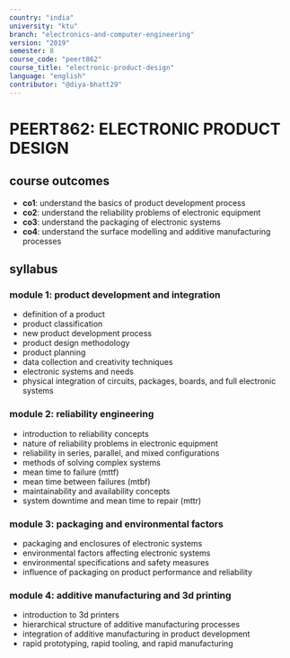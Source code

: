```yaml
---
country: "india"
university: "ktu"
branch: "electronics-and-computer-engineering"
version: "2019"
semester: 8
course_code: "peert862"
course_title: "electronic-product-design"
language: "english"
contributor: "@diya-bhatt29"
---
```


# PEERT862: ELECTRONIC PRODUCT DESIGN

## course outcomes

- **co1**: understand the basics of product development process  
- **co2**: understand the reliability problems of electronic equipment  
- **co3**: understand the packaging of electronic systems  
- **co4**: understand the surface modelling and additive manufacturing processes  

## syllabus

### module 1: product development and integration

- definition of a product  
- product classification  
- new product development process  
- product design methodology  
- product planning  
- data collection and creativity techniques  
- electronic systems and needs  
- physical integration of circuits, packages, boards, and full electronic systems  

### module 2: reliability engineering

- introduction to reliability concepts  
- nature of reliability problems in electronic equipment  
- reliability in series, parallel, and mixed configurations  
- methods of solving complex systems  
- mean time to failure (mttf)  
- mean time between failures (mtbf)  
- maintainability and availability concepts  
- system downtime and mean time to repair (mttr)  

### module 3: packaging and environmental factors

- packaging and enclosures of electronic systems  
- environmental factors affecting electronic systems  
- environmental specifications and safety measures  
- influence of packaging on product performance and reliability  

### module 4: additive manufacturing and 3d printing

- introduction to 3d printers  
- hierarchical structure of additive manufacturing processes  
- integration of additive manufacturing in product development  
- rapid prototyping, rapid tooling, and rapid manufacturing  

